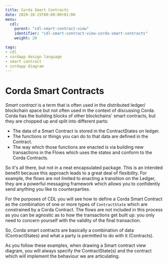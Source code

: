 ```yaml
---
title: Corda Smart Contracts
date: 2020-10-15T00:00:00+01:00
menu:
  cdl:
    parent: "cdl-smart-contract-view"
    identifier: "cdl-smart-contract-view-corda-smart-contracts"
    weight: 20

tags:
- cdl
- cordapp design language
- smart contract
- cordapp diagram
---
```



# Corda Smart Contracts

*Smart contract* is a term that is often used in the distributed ledger/ blockchain space but not often used in the context of discussing Corda. Corda has the building blocks of other blockchains' smart contracts, but they are chopped up and split into different parts:

* The data of a Smart Contract is stored in the ContractStates on ledger.
* The functions or things you can do to that data are defined in the Contract.
* The way which those functions are enacted is via building new transactions in the Flows which uses the states and conform to the Corda Contracts.

So it's all there, but not in a neat encapsulated package. This is an intended benefit because this approach leads to a great deal of flexibility. For example, the flows are not limited to enacting a transition on the Ledger, they are a powerful messaging framework which allows you to confidently send anything you like to counterparties.

For the purposes of CDL you will see how to define a Corda Smart Contract as the combination of one or more types of `ContractState` which are constrained by a Corda Contract. The flows are not included in this process as you can be agnostic as to how the transactions get built up: you only need to concern yourself with the validity of the final transaction.

So, Corda smart contracts are basically a combination of data (ContractStates) and what a party is permitted to do with it (Contracts).

As you follow these examples, when drawing a Smart contract view diagram, you will always specify the ContractState(s) and the contract which will implement the behaviour we are articulating.
